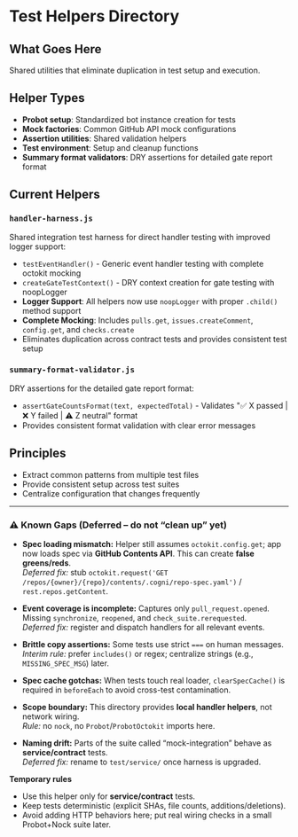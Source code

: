 # Test Helpers Directory

## What Goes Here
Shared utilities that eliminate duplication in test setup and execution.

## Helper Types  
- **Probot setup**: Standardized bot instance creation for tests
- **Mock factories**: Common GitHub API mock configurations
- **Assertion utilities**: Shared validation helpers
- **Test environment**: Setup and cleanup functions
- **Summary format validators**: DRY assertions for detailed gate report format

## Current Helpers

### `handler-harness.js`
Shared integration test harness for direct handler testing with improved logger support:
- `testEventHandler()` - Generic event handler testing with complete octokit mocking
- `createGateTestContext()` - DRY context creation for gate testing with noopLogger
- **Logger Support**: All helpers now use `noopLogger` with proper `.child()` method support
- **Complete Mocking**: Includes `pulls.get`, `issues.createComment`, `config.get`, and `checks.create`
- Eliminates duplication across contract tests and provides consistent test setup

### `summary-format-validator.js`
DRY assertions for the detailed gate report format:
- `assertGateCountsFormat(text, expectedTotal)` - Validates "✅ X passed | ❌ Y failed | ⚠️ Z neutral" format
- Provides consistent format validation with clear error messages

## Principles
- Extract common patterns from multiple test files
- Provide consistent setup across test suites
- Centralize configuration that changes frequently




---

### ⚠ Known Gaps (Deferred – do not “clean up” yet)

- **Spec loading mismatch:** Helper still assumes `octokit.config.get`; app now loads spec via **GitHub Contents API**. This can create **false greens/reds**.  
  _Deferred fix:_ stub `octokit.request('GET /repos/{owner}/{repo}/contents/.cogni/repo-spec.yaml')` / `rest.repos.getContent`.

- **Event coverage is incomplete:** Captures only `pull_request.opened`. Missing `synchronize`, `reopened`, and `check_suite.rerequested`.  
  _Deferred fix:_ register and dispatch handlers for all relevant events.

- **Brittle copy assertions:** Some tests use strict `===` on human messages.  
  _Interim rule:_ prefer `includes()` or regex; centralize strings (e.g., `MISSING_SPEC_MSG`) later.

- **Spec cache gotchas:** When tests touch real loader, `clearSpecCache()` is required in `beforeEach` to avoid cross-test contamination.

- **Scope boundary:** This directory provides **local handler helpers**, not network wiring.  
  _Rule:_ no `nock`, no `Probot`/`ProbotOctokit` imports here.

- **Naming drift:** Parts of the suite called “mock-integration” behave as **service/contract** tests.  
  _Deferred fix:_ rename to `test/service/` once harness is upgraded.

**Temporary rules**
- Use this helper only for **service/contract** tests.  
- Keep tests deterministic (explicit SHAs, file counts, additions/deletions).  
- Avoid adding HTTP behaviors here; put real wiring checks in a small Probot+Nock suite later.
